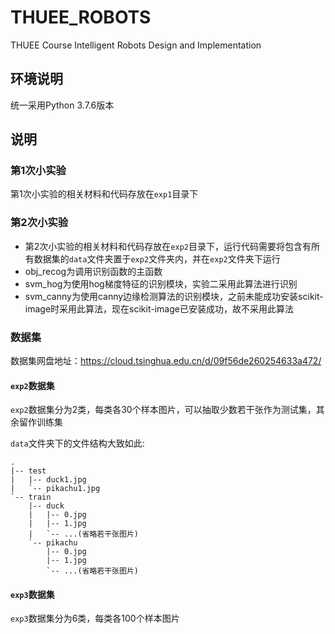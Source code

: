 # THUEE_ROBOTS

THUEE Course Intelligent Robots Design and Implementation

## 环境说明

统一采用Python 3.7.6版本

## 说明

### 第1次小实验

第1次小实验的相关材料和代码存放在`exp1`目录下

### 第2次小实验

- 第2次小实验的相关材料和代码存放在`exp2`目录下，运行代码需要将包含有所有数据集的`data`文件夹置于`exp2`文件夹内，并在`exp2`文件夹下运行
- obj_recog为调用识别函数的主函数
- svm_hog为使用hog梯度特征的识别模块，实验二采用此算法进行识别
- svm_canny为使用canny边缘检测算法的识别模块，之前未能成功安装scikit-image时采用此算法，现在scikit-image已安装成功，故不采用此算法

### 数据集

数据集网盘地址：https://cloud.tsinghua.edu.cn/d/09f56de260254633a472/

#### `exp2`数据集

`exp2`数据集分为2类，每类各30个样本图片，可以抽取少数若干张作为测试集，其余留作训练集

`data`文件夹下的文件结构大致如此:

```test
.
|-- test
|   |-- duck1.jpg
|   `-- pikachu1.jpg
`-- train
    |-- duck
    |   |-- 0.jpg
    |   |-- 1.jpg
    |   `-- ...(省略若干张图片)
    `-- pikachu
        |-- 0.jpg
        |-- 1.jpg
        `-- ...(省略若干张图片)

```

#### `exp3`数据集

`exp3`数据集分为6类，每类各100个样本图片
